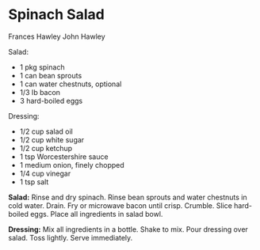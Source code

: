 # Spinach Salad

Frances Hawley
John Hawley

Salad:

- 1 pkg spinach
- 1 can bean sprouts
- 1 can water chestnuts, optional
- 1/3 Ib bacon
- 3 hard-boiled eggs

Dressing:

- 1/2 cup salad oil
- 1/2 cup white sugar
- 1/2 cup ketchup
- 1 tsp Worcestershire sauce
- 1 medium onion, finely chopped
- 1/4 cup vinegar
- 1 tsp salt

**Salad:** Rinse and dry spinach. Rinse bean sprouts and water chestnuts in cold water. Drain. Fry or microwave bacon until crisp. Crumble. Slice hard-boiled eggs. Place all ingredients in salad bowl.

**Dressing:** Mix all ingredients in a bottle. Shake to mix. Pour dressing over salad. Toss lightly. Serve immediately.